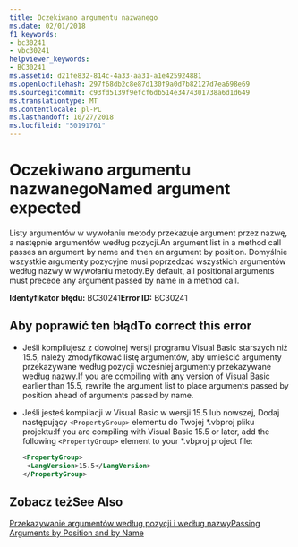 ```yaml
---
title: Oczekiwano argumentu nazwanego
ms.date: 02/01/2018
f1_keywords:
- bc30241
- vbc30241
helpviewer_keywords:
- BC30241
ms.assetid: d21fe832-814c-4a33-aa31-a1e425924881
ms.openlocfilehash: 297f68db2c8e87d130f9a0d7b82127d7ea698e69
ms.sourcegitcommit: c93fd5139f9efcf6db514e3474301738a6d1d649
ms.translationtype: MT
ms.contentlocale: pl-PL
ms.lasthandoff: 10/27/2018
ms.locfileid: "50191761"
---
```

# <a name="named-argument-expected"></a><span data-ttu-id="f70ad-102">Oczekiwano argumentu nazwanego</span><span class="sxs-lookup"><span data-stu-id="f70ad-102">Named argument expected</span></span>

<span data-ttu-id="f70ad-103">Listy argumentów w wywołaniu metody przekazuje argument przez nazwę, a następnie argumentów według pozycji.</span><span class="sxs-lookup"><span data-stu-id="f70ad-103">An argument list in a method call passes an argument by name and then an argument by position.</span></span> <span data-ttu-id="f70ad-104">Domyślnie wszystkie argumenty pozycyjne musi poprzedzać wszystkich argumentów według nazwy w wywołaniu metody.</span><span class="sxs-lookup"><span data-stu-id="f70ad-104">By default, all positional arguments must precede any argument passed by name in a method call.</span></span>  
  
 <span data-ttu-id="f70ad-105">**Identyfikator błędu:** BC30241</span><span class="sxs-lookup"><span data-stu-id="f70ad-105">**Error ID:** BC30241</span></span>  
  
## <a name="to-correct-this-error"></a><span data-ttu-id="f70ad-106">Aby poprawić ten błąd</span><span class="sxs-lookup"><span data-stu-id="f70ad-106">To correct this error</span></span>  
  
-   <span data-ttu-id="f70ad-107">Jeśli kompilujesz z dowolnej wersji programu Visual Basic starszych niż 15.5, należy zmodyfikować listę argumentów, aby umieścić argumenty przekazywane według pozycji wcześniej argumenty przekazywane według nazwy.</span><span class="sxs-lookup"><span data-stu-id="f70ad-107">If you are compiling with any version of Visual Basic earlier than 15.5, rewrite the argument list to place arguments passed by position ahead of arguments passed by name.</span></span>  

- <span data-ttu-id="f70ad-108">Jeśli jesteś kompilacji w Visual Basic w wersji 15.5 lub nowszej, Dodaj następujący `<PropertyGroup>` elementu do Twojej \*.vbproj pliku projektu:</span><span class="sxs-lookup"><span data-stu-id="f70ad-108">If you are compiling with Visual Basic 15.5 or later, add the following `<PropertyGroup>` element to your \*.vbproj project file:</span></span>
 
   ```xml
   <PropertyGroup>
    <LangVersion>15.5</LangVersion>
   </PropertyGroup>
   ```  
  
## <a name="see-also"></a><span data-ttu-id="f70ad-109">Zobacz też</span><span class="sxs-lookup"><span data-stu-id="f70ad-109">See Also</span></span>  
 [<span data-ttu-id="f70ad-110">Przekazywanie argumentów według pozycji i według nazwy</span><span class="sxs-lookup"><span data-stu-id="f70ad-110">Passing Arguments by Position and by Name</span></span>](../../visual-basic/programming-guide/language-features/procedures/passing-arguments-by-position-and-by-name.md)
